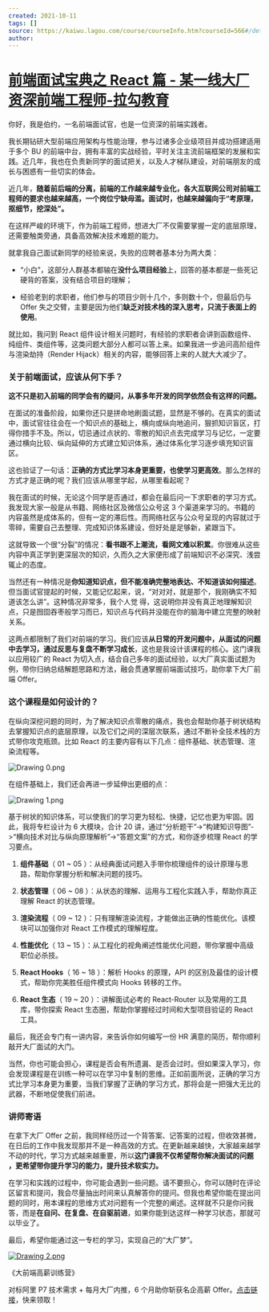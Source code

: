 ```yaml
---
created: 2021-10-11
tags: []
source: https://kaiwu.lagou.com/course/courseInfo.htm?courseId=566#/detail/pc?id=5790
author: 
---
```


# [前端面试宝典之 React 篇 - 某一线大厂资深前端工程师-拉勾教育](https://kaiwu.lagou.com/course/courseInfo.htm?courseId=566#/detail/pc?id=5790)


你好，我是伯约，一名前端面试官，也是一位资深的前端实践者。

我长期钻研大型前端应用架构与性能治理，参与过诸多企业级项目并成功搭建适用于多个 BU 的前端中台，拥有丰富的实战经验，平时关注主流前端框架的发展和实践。近几年，我也在负责新同学的面试把关，以及人才梯队建设，对前端朋友的成长与困惑有一些切实的体会。

近几年，**随着前后端的分离，前端的工作越来越专业化，各大互联网公司对前端工程师的要求也越来越高，一个岗位宁缺毋滥。面试时，也越来越偏向于“考原理，抠细节，挖深处”。**

在这样严峻的环境下，作为前端工程师，想进大厂不仅需要掌握一定的底层原理，还需要触类旁通，具备高效解决技术难题的能力。

就拿我自己面试新同学的经验来说，失败的应聘者基本分为两大类：

-   “小白”，这部分人群基本都输在**没什么项目经验**上，回答的基本都是一些死记硬背的答案，没有结合项目的理解；
    
-   经验老到的求职者，他们参与的项目少则十几个，多则数十个，但最后仍与 Offer 失之交臂，主要是因为他们**缺乏对技术栈的深入思考，只流于表面上的使用**。
    

就比如，我问到 React 组件设计相关问题时，有经验的求职者会讲到函数组件、纯组件、类组件等，这类问题大部分人都可以答上来。如果我进一步追问高阶组件与渲染劫持（Render Hijack）相关的内容，能够回答上来的人就大大减少了。

### 关于前端面试，应该从何下手？

**这不只是初入前端的同学会有的疑问，从事多年开发的同学依然会有这样的问题。**

在面试的准备阶段，如果你还只是拼命地刷面试题，显然是不够的。在真实的面试中，面试官往往会在一个知识点的基础上，横向或纵向地追问，狠抓知识盲区，打得你措手不及。所以，切忌通过点状的、零散的知识点去完成学习与记忆，一定要通过横向比较、纵向延伸的方式建立知识体系，通过体系化学习逐步填充知识盲区。

这也验证了一句话：**正确的方式比学习本身更重要，也使学习更高效**。那么怎样的方式才是正确的呢？我们应该从哪里学起，从哪里看起呢？

我在面试的时候，无论这个同学是否通过，都会在最后问一下求职者的学习方式。我发现大家一般是从书籍、网络社区及微信公众号这 3 个渠道来学习的。书籍的内容虽然是成体系的，但有一定的滞后性。而网络社区与公众号呈现的内容就过于零碎，需要自己去整理、完成知识体系建设，但好处是足够新，紧跟当下。

这就导致一个很“分裂”的情况：**看书跟不上潮流，看网文难以积累**。你很难从这些内容中真正学到更深层次的知识，久而久之大家便形成了前端知识不必深究、浅尝辄止的态度。

当然还有一种情况是**你知道知识点，但不能准确完整地表达、不知道该如何描述**。但当面试官提起的时候，又能记忆起来，说，“对对对，就是那个，我刚确实不知道该怎么讲”。这种情况非常多，我个人觉 得，这说明你并没有真正地理解知识点，只是囫囵吞枣般学习而已，知识点与代码并没能在你的脑海中建立完整的映射关系。

这两点都限制了我们对前端的学习。我们应该**从日常的开发问题中，从面试的问题中去学习，通过反思与复盘不断学习成长**，这也是我设计该课程的核心。这门课我以应用较广的 React 为切入点，结合自己多年的面试经验，以大厂真实面试题为例，带你归纳总结解题思路和方法，融会贯通掌握前端面试技巧，助你拿下大厂前端 Offer。

### 这个课程是如何设计的？

在纵向深挖问题的同时，为了解决知识点零散的痛点，我也会帮助你基于树状结构去掌握知识点的底层原理，以及它们之间的深层次联系，通过不断补全技术栈的方式带你攻克瓶颈。比如 React 的主要内容有以下几点：组件基础、状态管理、渲染流程等。

![Drawing 0.png](https://s0.lgstatic.com/i/image/M00/72/94/Ciqc1F_EZyuAQfGNAACUnsVS3bw151.png)

在组件基础上，我们还会再进一步延伸出更细的点：

![Drawing 1.png](https://s0.lgstatic.com/i/image/M00/72/94/Ciqc1F_EZzCAQNYZAAESfbDOAJY943.png)

基于树状的知识体系，可以使我们的学习更为轻松、快捷，记忆也更为牢固。因此，我将专栏设计为 6 大模块，合计 20 讲，通过“分析题干”->“构建知识导图”->“横向技术对比与纵向原理解析”->“答题文案”的方式，和你逐步梳理 React 的学习要点。

1.  **组件基础**（ 01 ~ 05 ）：从经典面试问题入手带你梳理组件的设计原理与思路，帮助你掌握分析和解决问题的技巧。
    
2.  **状态管理**（ 06 ~ 08 ）：从状态的理解、运用与工程化实践入手，帮助你真正理解 React 的状态管理。
    
3.  **渲染流程**（ 09 ~ 12 ）：只有理解渲染流程，才能做出正确的性能优化。该模块可以加强你对 React 工作模式的理解程度。
    
4.  **性能优化**（ 13 ~ 15 ）：从工程化的视角阐述性能优化问题，带你掌握中高级职位必杀技。
    
5.  **React Hooks**（ 16 ~ 18 ）：解析 Hooks 的原理，API 的区别及最佳的设计模式，帮助你完美胜任组件模式向 Hooks 转移的工作。
    
6.  **React 生态**（ 19 ~ 20 ）：讲解面试必考的 React-Router 以及常用的工具库，带你探索 React 生态圈，帮助你掌握经过时间和大型项目验证的 React 工具。
    

最后，我还会专门有一讲内容，来告诉你如何编写一份 HR 满意的简历，帮你顺利敲开大厂面试的大门。

当然，你也可能会担心，课程是否会有所遗漏、是否会过时。但如果深入学习，你会发现课程是在训练一种可以在学习中复制的思维。正如前面所说，正确的学习方式比学习本身更为重要，当我们掌握了正确的学习方式，那将会是一把强大无比的武器，不断地促使我们前进。

### 讲师寄语

在拿下大厂 Offer 之前，我同样经历过一个背答案、记答案的过程，但收效甚微，在日后的工作中我发现那并不是一种高效的方式。在更新越来越快，大家越来越学不动的时代，学习方式越来越重要，所以**这门课我不仅希望帮你解决面试的问题 ，更希望带你提升学习的能力，提升技术软实力。**

在学习和实践的过程中，你可能会遇到一些问题。请不要担心，你可以随时在评论区留言和提问，我会尽量抽出时间来认真解答你的提问。但我也希望你能在提出问题的同时，用本课程的思维方式对问题有一个完整的阐述。这样就不只是你问我答，而是**在自问、在复盘、在自驱前进**，如果你能到达这样一种学习状态，那就可以毕业了。

最后，希望你能通过这一专栏的学习，实现自己的“大厂梦”。

[![Drawing 2.png](https://s0.lgstatic.com/i/image/M00/72/94/Ciqc1F_EZ0eANc6tAASyC72ZqWw643.png)](https://shenceyun.lagou.com/t/mka)

《大前端高薪训练营》

对标阿里 P7 技术需求 + 每月大厂内推，6 个月助你斩获名企高薪 Offer。[点击链接](https://shenceyun.lagou.com/t/mka)，快来领取！
